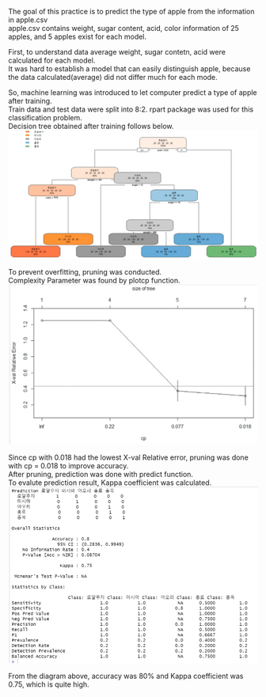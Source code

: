 The goal of this practice is to predict the type of apple from the information in apple.csv  
apple.csv contains weight, sugar content, acid, color information of 25 apples, and 5 apples exist for each model.  

First, to understand data average weight, sugar contetn, acid were calculated for each model.  
It was hard to establish a model that can easily distinguish apple, because the data calculated(average) did not differ much for each mode.  

So, machine learning was introduced to let computer predict a type of apple after training.  
Train data and test data were split into 8:2. 
rpart package was used for this classification problem.  
Decision tree obtained after training follows below.
![apple_dec](./apple_decision_tree.jpg)

To prevent overfitting, pruning was conducted.  
Complexity Parameter was found by plotcp function.  
![cp](./plot_cp.jpg)

Since cp with 0.018 had the lowest X-val Relative error, pruning was done with cp = 0.018 to improve accuracy.  
After pruning, prediction was done with predict function.  
To evalute prediction result, Kappa coefficient was calculated.  
![stats](./accuracy_stats.jpg)

From the diagram above, accuracy was 80% and Kappa coefficient was 0.75, which is quite high.  
